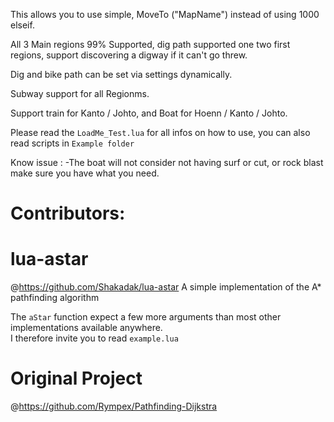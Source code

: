 This allows you to use simple, MoveTo ("MapName") instead of using 1000 elseif.

All 3 Main regions 99% Supported, dig path supported one two first regions, support discovering a digway if it can't go threw.

Dig and bike path can be set via settings dynamically.

Subway support for all Regionms.

Support train for Kanto / Johto, and Boat for Hoenn / Kanto / Johto.

Please read the `LoadMe_Test.lua` for all infos on how to use, you can also read scripts in `Example folder`

Know issue :
-The boat will not consider not having surf or cut, or rock blast make sure you have what you need.

# Contributors:

# lua-astar
@https://github.com/Shakadak/lua-astar
A simple implementation of the A* pathfinding algorithm

The `aStar` function expect a few more arguments than most other implementations available anywhere.  
I therefore invite you to read `example.lua`

# Original Project
@https://github.com/Rympex/Pathfinding-Dijkstra
